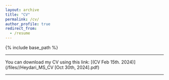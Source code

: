 ```yaml
---
layout: archive
title: "CV"
permalink: /cv/
author_profile: true
redirect_from:
  - /resume
---
```


{% include base_path %}

---

You can download my CV using this link: [(CV Feb 15th. 2024)](/files//Heydari_MS_CV [Oct 30th, 2024].pdf)

---

<div>
    <object data="https://heydari-msadra.github.io/files//Heydari_MS_CV%20[Oct%20230th,%202024].pdf" type="application/pdf" width="80%" height="50px">
        <embed src="https://heydari-msadra.github.io/files//Heydari_MS_CV%20[Oct%20230th,%202024].pdf"></embed>
    </object>
</div>
